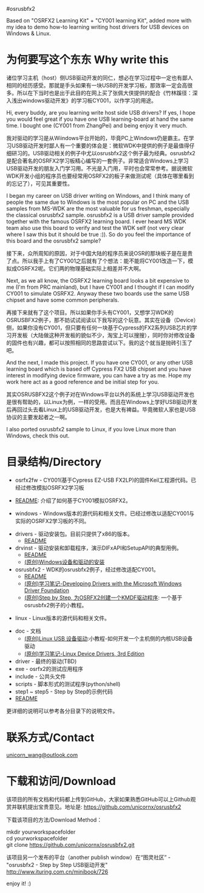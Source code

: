 #osrusbfx2

Based on "OSRFX2 Learning Kit" + "CY001 learning Kit", added more with my idea to demo how-to learning writing host drivers for USB devices on Windows & Linux.

# 为何要写这个东东 Why write this  
诸位学习主机（host）侧USB驱动开发的同仁，想必在学习过程中一定也有鄙人相同的经历感受。那就是手头如果有一块USB的开发学习板，那效率一定会高很多。所以在下当时也是出于此目的在网上买了张佩大侠提供的配合《竹林蹊径：深入浅出windows驱动开发》的学习板CY001，以作学习的用途。

Hi, every buddy, are you learning write host side USB drivers? If yes, I hope you would feel great if you have one USB learning-board at hand the same time. I bought one (CY001 from ZhangPei) and being enjoy it very much.

我对驱动的学习是从Wiindows平台开始的，毕竟PC上Windows仍是霸主。在学习USB驱动开发时鄙人有一个重要的体会是：微软WDK中提供的例子是最值得仔细研习的。USB驱动相关的例子中尤以osrusbfx2这个例子最为经典。osrusbfx2是配合著名的OSRFX2学习板精心编写的一套例子。非常适合Windows上学习USB驱动开发的朋友入门学习用。不光是入门用，平时也会常常参考。据说微软WDK开发小组的程序员也要经常用OSRFX2的板子来做测试呢（具体在哪里看到的忘记了），可见其重要性。

I began my career on USB driver writing on Windows, and I think many of people the same due to Windows is the most popular on PC and the USB samples from MS-WDK are the most valuable for us freshman, especially the classical osrusbfx2 sample. osrusbfx2 is a USB driver sample provided together with the famous OSRFX2 learning board. I ever heard MS WDK team also use this board to verify and test the WDK self (not very clear where I saw this but it should be true :)). So do you feel the importance of this board and the osrusbfx2 sample?

接下来，众所周知的原因，对于中国大陆的程序员来说OSR的那块板子是在是贵了点。所以我手上有了CY001之后就有了个想法：能不能将CY001改造一下，模拟成OSRFX2呢。它们两的物理基础实际上相差并不大啊。

Next, as we all know, the OSRFX2 learning board looks a bit expensive to me (I'm from PRC mainland), but I have CY001 and I thought if I can modify CY001 to simulate OSRFX2. Anyway these two boards use the same USB chipset and have some common peripherals.

再接下来就有了这个项目。所以如果你手头有CY001，又想学习WDK的OSRUSBFX2例子，那不妨试试阅读以下我写的这个玩意。其实在设备（Device）侧，如果你没有CY001，但只要有任何一块基于Cypress的FX2系列USB芯片的学习开发板（大陆做这种开发板的貌似不少，淘宝上可以搜搜），同时你对修改设备的固件也有兴趣，都可以按照相同的思路尝试以下。我的这个就当是抛砖引玉了吧。

And the next, I made this project. If you have one CY001, or any other USB learning board which is based off Cypress FX2 USB chipset and you have interest in modifying device firmware, you can have a try as me. Hope my work here act as a good reference and be initial step for you.

其实OSRUSBFX2这个例子对在Windows平台以外的系统上学习USB驱动开发也是很有帮助的，以Linux为例，一样的受用。而且在Windows上学好USB驱动开发后再回过头去看Linux上的USB驱动开发，也是大有裨益。毕竟微软人家也是USB协议的主要发起者之一啊。

I also ported osrusbfx2 sample to Linux, if you love Linux more than Windows, check this out.


# 目录结构/Directory  
+ osrfx2fw - CY001(基于Cypress EZ-USB FX2LP)的固件Keil工程源代码。已经过修改模拟OSRFX2学习板  
 - [README](./osrfx2fw/README.md): 介绍了如何基于CY001模拟OSRFX2。  
+ windows  - Windows版本的源代码和相关文件。已经过修改以适配CY001与实际的OSRFX2学习板的不同。  
 - drivers - 驱动安装包。目前只提供了x86的版本。  
      * [README](./windows/drivers/README.md)  
 - drvinst - 驱动安装和卸载程序，演示DIFxAPI和SetupAPI的典型用例。  
      * [README](./windows/drvinst/README.md)  
      * [(原创)Windows设备和驱动的安装](./windows/drvinst/device-and-driver-installation.md)  
 - osrusbfx2 - WDK的osrusbfx2例子，经过修改适配CY001。  
      * [README](./windows/osrusbfx2/README.md)  
      * [(原创)学习笔记-Developing Drivers with the Microsoft Windows Driver Foundation](./windows/osrusbfx2/doc/note-DDMWDF.md)  
      * [(原创)Step by Step, 为OSRFX2创建一个KMDF驱动程序](./windows/osrusbfx2/doc/Building-KMDF-Driver-for-OSRFX2.md): 一个基于osrusbfx2例子的小教程。  
+ linux - Linux版本的源代码和相关文件。  
 - doc - 文档
      * [(原创)Linux USB 设备驱动](./linux/doc/ludd.ppt):小教程-如何开发一个主机侧的内核USB设备驱动  
      * [(原创)学习笔记-Linux Device Drivers, 3rd Edition](./linux/doc/learning-ldd3/notes.md)  
 - driver - 最终的驱动(TBD)  
 - exe - osrfx2的测试应用程序  
 - include - 公共头文件  
 - scripts - 脚本形式的测试程序(python/shell)  
 - step1 ~ step5 - Step by Step的示例代码  
 - [README](./linux/README.md)  

更详细的说明可以参考各分目录下的说明文件。  

# 联系方式/Contact  
unicorn_wang@outlook.com


# 下载和访问/Download  
该项目的所有文档和代码都上传到GitHub，大家如果熟悉GitHub可以上Github观赏并联机提出宝贵意见。地址是: https://github.com/unicornx/osrusbfx2

下载该项目的方法/Download Method：

mkdir yourworkspacefolder  
cd yourworkspacefolder  
git clone https://github.com/unicornx/osrusbfx2.git

该项目另一个发布的平台（another publish window）在“图灵社区” - "osrusbfx2 - Step by Step USB驱动开发"  
http://www.ituring.com.cn/minibook/726

enjoy it! :)

    
      


